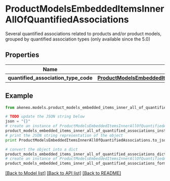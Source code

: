 # ProductModelsEmbeddedItemsInnerAllOfQuantifiedAssociations

Several quantified associations related to products and/or product models, grouped by quantified association types (only available since the 5.0)

## Properties
Name | Type | Description | Notes
------------ | ------------- | ------------- | -------------
**quantified_association_type_code** | [**ProductModelsEmbeddedItemsInnerAllOfQuantifiedAssociationsQuantifiedAssociationTypeCode**](ProductModelsEmbeddedItemsInnerAllOfQuantifiedAssociationsQuantifiedAssociationTypeCode.md) |  | [optional] 

## Example

```python
from akeneo.models.product_models_embedded_items_inner_all_of_quantified_associations import ProductModelsEmbeddedItemsInnerAllOfQuantifiedAssociations

# TODO update the JSON string below
json = "{}"
# create an instance of ProductModelsEmbeddedItemsInnerAllOfQuantifiedAssociations from a JSON string
product_models_embedded_items_inner_all_of_quantified_associations_instance = ProductModelsEmbeddedItemsInnerAllOfQuantifiedAssociations.from_json(json)
# print the JSON string representation of the object
print ProductModelsEmbeddedItemsInnerAllOfQuantifiedAssociations.to_json()

# convert the object into a dict
product_models_embedded_items_inner_all_of_quantified_associations_dict = product_models_embedded_items_inner_all_of_quantified_associations_instance.to_dict()
# create an instance of ProductModelsEmbeddedItemsInnerAllOfQuantifiedAssociations from a dict
product_models_embedded_items_inner_all_of_quantified_associations_form_dict = product_models_embedded_items_inner_all_of_quantified_associations.from_dict(product_models_embedded_items_inner_all_of_quantified_associations_dict)
```
[[Back to Model list]](../README.md#documentation-for-models) [[Back to API list]](../README.md#documentation-for-api-endpoints) [[Back to README]](../README.md)


